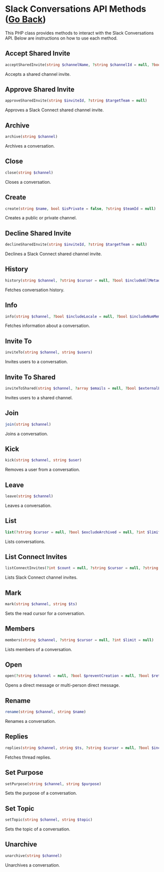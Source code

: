 # Slack Conversations API Methods ([Go Back](../README.md))

This PHP class provides methods to interact with the Slack Conversations API. Below are instructions on how to use each method.

## Accept Shared Invite

```php
acceptSharedInvite(string $channelName, ?string $channelId = null, ?bool $freeTrialAccepted = null, ?string $inviteId = null, ?bool $isPrivate = null, ?string $teamId = null)
```

Accepts a shared channel invite.

## Approve Shared Invite

```php
approveSharedInvite(string $inviteId, ?string $targetTeam = null)
```

Approves a Slack Connect shared channel invite.

## Archive

```php
archive(string $channel)
```

Archives a conversation.

## Close

```php
close(string $channel)
```

Closes a conversation.

## Create

```php
create(string $name, bool $isPrivate = false, ?string $teamId = null)
```

Creates a public or private channel.

## Decline Shared Invite

```php
declineSharedInvite(string $inviteId, ?string $targetTeam = null)
```

Declines a Slack Connect shared channel invite.

## History

```php
history(string $channel, ?string $cursor = null, ?bool $includeAllMetadata = null, ?bool $inclusive = null, ?string $latest = null, ?int $limit = null, ?string $oldest = null)
```

Fetches conversation history.

## Info

```php
info(string $channel, ?bool $includeLocale = null, ?bool $includeNumMembers = null)
```

Fetches information about a conversation.

## Invite To

```php
inviteTo(string $channel, string $users)
```

Invites users to a conversation.

## Invite To Shared

```php
inviteToShared(string $channel, ?array $emails = null, ?bool $externalLimited = null, ?array $userIds = null)
```

Invites users to a shared channel.

## Join

```php
join(string $channel)
```

Joins a conversation.

## Kick

```php
kick(string $channel, string $user)
```

Removes a user from a conversation.

## Leave

```php
leave(string $channel)
```

Leaves a conversation.

## List

```php
list(?string $cursor = null, ?bool $excludeArchived = null, ?int $limit = null, ?string $teamId = null, ?string $types = null)
```

Lists conversations.

## List Connect Invites

```php
listConnectInvites(?int $count = null, ?string $cursor = null, ?string $teamId = null)
```

Lists Slack Connect channel invites.

## Mark

```php
mark(string $channel, string $ts)
```

Sets the read cursor for a conversation.

## Members

```php
members(string $channel, ?string $cursor = null, ?int $limit = null)
```

Lists members of a conversation.

## Open

```php
open(?string $channel = null, ?bool $preventCreation = null, ?bool $returnIM = null, ?string $users = null)
```

Opens a direct message or multi-person direct message.

## Rename

```php
rename(string $channel, string $name)
```

Renames a conversation.

## Replies

```php
replies(string $channel, string $ts, ?string $cursor = null, ?bool $includeAllMetadata = null, ?bool $inclusive = null, ?string $latest = null, ?int $limit = null, ?string $oldest = null)
```

Fetches thread replies.

## Set Purpose

```php
setPurpose(string $channel, string $purpose)
```

Sets the purpose of a conversation.

## Set Topic

```php
setTopic(string $channel, string $topic)
```

Sets the topic of a conversation.

## Unarchive

```php
unarchive(string $channel)
```

Unarchives a conversation.
